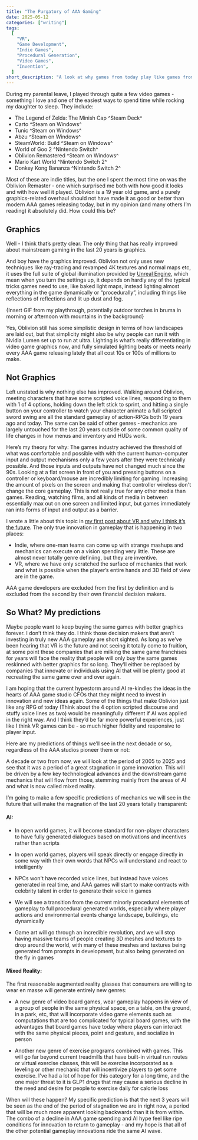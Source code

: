 ```yaml
---
title: "The Purgatory of AAA Gaming"
date: 2025-05-12
categories: ["writing"]
tags:
  [
    "VR",
    "Game Development",
    "Indie Games",
    "Procedural Generation",
    "Video Games",
    "Invention",
  ]
short_description: "A look at why games from today play like games from 20 years ago"
---
```


During my parental leave, I played through quite a few video games - something I love and one of the easiest ways to spend time while rocking my daughter to sleep. They include:

- The Legend of Zelda: The Minish Cap ^Steam Deck^
- Carto ^Steam on Windows^
- Tunic ^Steam on Windows^
- Abzu ^Steam on Windows^
- SteamWorld: Build ^Steam on Windows^
- World of Goo 2 ^Nintendo Switch^
- Oblivion Remastered ^Steam on Windows^
- Mario Kart World ^Nintendo Switch 2^
- Donkey Kong Bananza ^Nintendo Switch 2^

Most of these are indie titles, but the one I spent the most time on was the Oblivion Remaster - one which surprised me both with how good it looks and with how well it played. Oblivion is a 19 year old game, and a purely graphics-related overhaul should not have made it as good or better than modern AAA games releasing today, but in my opinion (and many others I’m reading) it absolutely did. How could this be?

## Graphics

Well - I think that’s pretty clear. The only thing that has really improved about mainstream gaming in the last 20 years is graphics.

And boy have the graphics improved. Oblivion not only uses new techniques like ray-tracing and revamped 4K textures and normal maps etc, it uses the full suite of global illumination provided by [Unreal Engine](https://dev.epicgames.com/documentation/en-us/unreal-engine/lumen-global-illumination-and-reflections-in-unreal-engine), which mean when you turn the settings up, it depends on hardly any of the typical tricks games need to use, like baked light maps, instead lighting almost everything in the game dynamically or “procedurally”, including things like reflections of reflections and lit up dust and fog.

{Insert GIF from my playthrough, potentially outdoor torches in bruma in morning or afternoon with mountains in the background}

Yes, Oblivion still has some simplistic design in terms of how landscapes are laid out, but that simplicity might also be why people can run it with Nvidia Lumen set up to run at ultra. Lighting is what’s really differentiating in video game graphics now, and fully simulated lighting beats or meets nearly every AAA game releasing lately that all cost 10s or 100s of millions to make.

## Not Graphics

Left unstated is why nothing else has improved. Walking around Oblivion, meeting characters that have some scripted voice lines, responding to them with 1 of 4 options, holding down the left stick to sprint, and hitting a single button on your controller to watch your character animate a full scripted sword swing are all the standard gameplay of action-RPGs both 19 years ago and today. The same can be said of other genres - mechanics are largely untouched for the last 20 years outside of some common quality of life changes in how menus and inventory and HUDs work.

Here’s my theory for why: The games industry achieved the threshold of what was comfortable and possible with with the current human-computer input and output mechanisms only a few years after they were technically possible. And those inputs and outputs have not changed much since the 90s. Looking at a flat screen in front of you and pressing buttons on a controller or keyboard/mouse are incredibly limiting for gaming. Increasing the amount of pixels on the screen and making that controller wireless don't change the core gameplay. This is not really true for any other media than games. Reading, watching films, and all kinds of media in between essentially max out on one screen and limited input, but games immediately ran into forms of input and output as a barrier.

I wrote a little about this topic in [my first post about VR and why I think it’s the future](/social-media-is-antisocial). The only true innovation in gameplay that is happening in two places:

- Indie, where one-man teams can come up with strange mashups and mechanics can execute on a vision spending very little. These are almost never totally genre definiing, but they are inventive.
- VR, where we have only scratched the surface of mechanics that work and what is possible when the player’s entire hands and 3D field of view are in the game.

AAA game developers are excluded from the first by definition and is excluded from the second by their own financial decision makers.

## So What? My predictions

Maybe people want to keep buying the same games with better graphics forever. I don’t think they do. I think those decision makers that aren’t investing in truly new AAA gameplay are short sighted. As long as we’ve been hearing that VR is the future and not seeing it totally come to fruition, at some point these companies that are milking the same game franchises for years will face the reality that people will only buy the same games reskinned with better graphics for so long. They’ll either be replaced by companies that innovate or individuals using AI that will be plenty good at recreating the same game over and over again.

I am hoping that the current hypestorm around AI re-kindles the ideas in the hearts of AAA game studio CFOs that they might need to invest in innovation and new ideas again. Some of the things that make Oblivion just like any RPG of today (Think about the 4 option scripted discourse and stuffy voice lines as two) would be meaningfully different if AI was applied in the right way. And I think they’d be far more powerful experiences, just like I think VR games can be - so much higher fidelity and responsive to player input.

Here are my predictions of things we’ll see in the next decade or so, regardless of the AAA studios pioneer them or not:

A decade or two from now, we will look at the period of 2005 to 2025 and see that it was a period of a great stagnation in game innovation. This will be driven by a few key technological advances and the downstream game mechanics that will flow from those, stemming mainly from the areas of AI and what is now called mixed reality.

I’m going to make a few specific predictions of mechanics we will see in the future that will make the magnation of the last 20 years totally transparent:

#### AI:

- In open world games, it will become standard for non-player characters to have fully generated dialogues based on motivations and incentives rather than scripts

- In open world games, players will speak directly or engage directly in some way with their own words that NPCs will understand and react to intelligently

- NPCs won't have recorded voice lines, but instead have voices generated in real time, and AAA games will start to make contracts with celebrity talent in order to generate their voice in games

- We will see a transition from the current minorly procedural elements of gameplay to full procedural generated worlds, especially where player actions and environmental events change landscape, buildings, etc dynamically

- Game art will go through an incredible revolution, and we will stop having massive teams of people creating 3D meshes and textures to drop around the world, with many of these meshes and textures being generated from prompts in development, but also being generated on the fly in games

#### Mixed Reality:

The first reasonable augmented reality glasses that consumers are willing to wear en masse will generate entirely new genres:

- A new genre of video board games, wear gameplay happens in view of a group of people in the same physical space, on a table, on the ground, in a park, etc, that will incorporate video game elements such as computations that are too complicated for typical board games, with the advantages that board games have today where players can interact with the same physical pieces, point and gesture, and socialize in person

- Another new genre of exercise programs combined with games. This will go far beyond current treadmills that have built-in virtual run routes or virtual exercise classes, this will be exercise incorporated as a leveling or other mechanic that will incentivize players to get some exercise. I've had a lot of hope for this category for a long time, and the one major threat to it is GLP1 drugs that may cause a serious decline in the need and desire for people to exercise daily for calorie loss

When will these happen? My specific prediction is that the next 3 years will be seen as the end of the period of stagnation we are in right now, a period that will be much more apparent looking backwards than it is from within. The combo of a decline in AAA game spending and AI hype feel like ripe conditions for innovation to return to gameplay - and my hope is that all of the other potential gameplay innovations ride the same AI wave.
